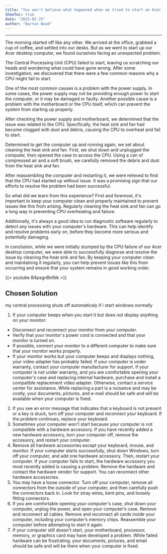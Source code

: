 ```yaml
---
title: "You won't believe what happened when we tried to start an Acer desktop! Find out why the Central Processing Unit failed to start and what we did to fix it - MUST READ!"
ShowToc: true 
date: "2023-02-25"
author: "Barton Wood"
---
```

*****
The morning started off like any other. We arrived at the office, grabbed a cup of coffee, and settled into our desks. But as we went to start up our Acer desktop computer, we found ourselves facing an unexpected problem.

The Central Processing Unit (CPU) failed to start, leaving us scratching our heads and wondering what could have gone wrong. After some investigation, we discovered that there were a few common reasons why a CPU might fail to start.

One of the most common causes is a problem with the power supply. In some cases, the power supply may not be providing enough power to start the computer, or it may be damaged or faulty. Another possible cause is a problem with the motherboard or the CPU itself, which can prevent the system from starting up properly.

After checking the power supply and motherboard, we determined that the issue was related to the CPU. Specifically, the heat sink and fan had become clogged with dust and debris, causing the CPU to overheat and fail to start.

Determined to get the computer up and running again, we set about cleaning the heat sink and fan. First, we shut down and unplugged the computer, then opened the case to access the CPU. Using a can of compressed air and a soft brush, we carefully removed the debris and dust from the heat sink and fan.

After reassembling the computer and restarting it, we were relieved to find that the CPU had started up without issue. It was a promising sign that our efforts to resolve the problem had been successful.

So what did we learn from this experience? First and foremost, it's important to keep your computer clean and properly maintained to prevent issues like this from arising. Regularly cleaning the heat sink and fan can go a long way in preventing CPU overheating and failure.

Additionally, it's always a good idea to run diagnostic software regularly to detect any issues with your computer's hardware. This can help identify and resolve problems early on, before they become more serious and potentially damaging.

In conclusion, while we were initially stumped by the CPU failure of our Acer desktop computer, we were able to successfully diagnose and resolve the issue by cleaning the heat sink and fan. By keeping your computer clean and maintaining it regularly, you can help prevent issues like this from occurring and ensure that your system remains in good working order.

{{< youtube B4psgnBnNik >}} 



## Chosen Solution
 my central processing shuts off automaticaly if i start windows normally

 1. If your computer beeps when you start it but does not display anything on your monitor:
- Disconnect and reconnect your monitor from your computer.
- Verify that your monitor's power cord is connected and that your monitor is turned on.
- If possible, connect your monitor to a different computer to make sure that your monitor works properly.
- If your monitor works but your computer beeps and displays nothing, your video adapter has probably failed. If your computer is under warranty, contact your computer manufacturer for support. If your computer is not under warranty, and you are comfortable opening your computer's case and replacing internal hardware, purchase and install    a compatible replacement video adapter. Otherwise, contact a service center for assistance. While replacing a part is a nuisance and may be costly, your documents, pictures, and e-mail should be safe and will be available when your computer is fixed.
2. If you see an error message that indicates that a keyboard is not present or a key is stuck, turn off your computer and reconnect your keyboard. If the problem continues, replace your keyboard.
3. Sometimes your computer won't start because your computer is not compatible with a hardware accessory. If you have recently added a new hardware accessory, turn your computer off, remove the accessory, and restart your computer.
4. Remove all hardware accessories except your keyboard, mouse, and monitor. If your computer starts successfully, shut down Windows, turn off your computer, and add one hardware accessory. Then, restart your computer. If your computer fails to start, the hardware accessory you most recently added is causing a problem. Remove the hardware and contact the hardware vendor for support. You can reconnect other hardware accessories.
5. You may have a loose connector. Turn off your computer, remove all connectors from the outside of your computer, and then carefully push the connectors back in. Look for stray wires, bent pins, and loosely fitting connectors.
6. If you are comfortable opening your computer's case, shut down your computer, unplug the power, and open your computer’s case. Remove and reconnect all cables. Remove and reconnect all cards inside your computer, including your computer’s memory chips. Reassemble your computer before attempting to start it again.
7. If your computer still doesn't start, your motherboard, processor, memory, or graphics card may have developed a problem. While failed hardware can be frustrating, your documents, pictures, and email should be safe and will be there when your computer is fixed.




